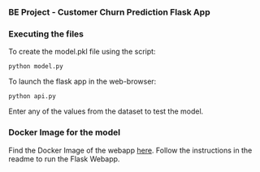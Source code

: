 ### BE Project - Customer Churn Prediction Flask App


### Executing the files

To create the model.pkl file using the script:

```shell
python model.py
```

To launch the flask app in the web-browser:

```shell
python api.py
```

Enter any of the values from the dataset to test the model.

### Docker Image for the model 

Find the Docker Image of the webapp [here](https://hub.docker.com/r/amarbelkhede/churn_model/). Follow the instructions in the readme to run the Flask Webapp.